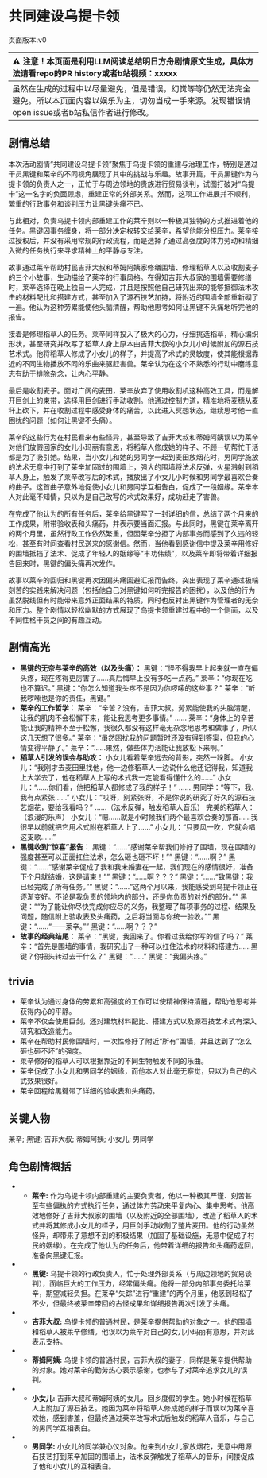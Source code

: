 # 共同建设乌提卡领
页面版本:v0
 

| :warning: 注意！本页面是利用LLM阅读总结明日方舟剧情原文生成，具体方法请看repo的PR history或者b站视频：xxxxx           |
|:----------------------------|
| 虽然在生成的过程中以尽量避免，但是错误，幻觉等等仍然无法完全避免。所以本页面内容以娱乐为主，切勿当成一手来源。发现错误请open issue或者b站私信作者进行修改。|



## 剧情总结
本次活动剧情“共同建设乌提卡领”聚焦于乌提卡领的重建与治理工作，特别是通过干员黑键和莱辛的不同视角展现了其中的挑战与乐趣。故事开篇，干员黑键作为乌提卡领的负责人之一，正忙于与周边领地的贵族进行贸易谈判，试图打破对“乌提卡”这一名字的负面顾虑，重建正常的外部关系。然而，这项工作进展并不顺利，繁重的行政事务和谈判压力让黑键头痛不已。

与此相对，负责乌提卡领内部重建工作的莱辛则以一种极其独特的方式推进着他的任务。黑键因事务缠身，将一部分决定权转交给莱辛，希望他能分担压力。莱辛接过授权后，并没有采用常规的行政流程，而是选择了通过高强度的体力劳动和精细入微的任务执行来寻求精神上的平静与专注。

故事通过莱辛帮助村民吉菲大叔和蒂姆阿姨家修缮围墙、修理稻草人以及收割麦子的三个小故事，生动描绘了莱辛的行事风格。在得知吉菲大叔家的围墙需要修缮时，莱辛选择在晚上独自一人完成，并且是按照他自己研究出来的能够抵御法术攻击的材料配比和搭建方式，甚至加入了源石技艺加持，将附近的围墙全部重新砌了一遍。他认为这种劳累能使他头脑清醒，帮助他思考如何让黑键不头痛地听完他的报告。

接着是修理稻草人的任务。莱辛同样投入了极大的心力，仔细挑选稻草，精心编织形状，甚至研究并改写了稻草人身上原本由吉菲大叔的小女儿小时候附加的源石技艺术式。他将稻草人修成了小女儿的样子，并提高了术式的灵敏度，使其能根据靠近的不同生物播放不同的乐曲来驱赶害兽。莱辛认为在这个不熟悉的行动中磨练意志有助于排除杂念，让内心平静。

最后是收割麦子。面对广阔的麦田，莱辛放弃了使用收割机这种高效工具，而是解开巨剑上的束带，选择用巨剑进行手动收割。他通过控制力道，精准地将麦穗从麦秆上砍下，并在收割过程中感受身体的痛苦，以此进入冥想状态，继续思考他一直困扰的问题（如何让黑键不头痛）。

莱辛的这些行为在村民看来有些怪异，甚至导致了吉菲大叔和蒂姆阿姨误以为莱辛对他们放假回家的女儿小玛丽有意思，将稻草人修成她的样子、不顾一切帮忙干活都是为了吸引她。结果，当小女儿和她的男同学一起到麦田放烟花时，男同学施放的法术无意中打到了莱辛加固过的围墙上，强大的围墙将法术反弹，火星溅射到稻草人身上，触发了莱辛改写后的术式，播放出了小女儿小时候和男同学最喜欢合奏的曲子。这首曲子意外地促使小女儿和男同学互相告白，促成了一段姻缘。莱辛本人对此毫不知情，只以为是自己改写的术式效果好，成功赶走了害兽。

在完成了他认为的所有任务后，莱辛给黑键写了一封详细的信，总结了两个月来的工作成果，附带验收表和头痛药，并表示要当面汇报。与此同时，黑键在莱辛离开的两个月里，虽然行政工作依然繁重，但因莱辛分担了内部事务而感到了久违的轻松，甚至有时间查看村民送来的感谢信。然而，当他看到感谢信中提及莱辛用修好的围墙抵挡了法术、促成了年轻人的姻缘等“丰功伟绩”，以及莱辛即将带着详细报告回来时，黑键的偏头痛再次发作。

故事以莱辛的回归和黑键再次因偏头痛回避汇报而告终，突出表现了莱辛通过极端刻苦的实践来解决问题（包括他自己对黑键如何听完报告的困扰），以及他的行为虽然脱线但有时能带来意外正面结果的特质，同时也反衬出黑键作为管理者的无奈和压力。整个剧情以轻松幽默的方式展现了乌提卡领重建过程中的一个侧面，以及不同性格干员之间的有趣互动。
## 剧情高光
*   **黑键的无奈与莱辛的高效（以及头痛）：**
    黑键：“怪不得我早上起来就一直在偏头疼，现在疼得更厉害了......真后悔早上没有多吃一点药。”
    莱辛：“你现在吃也不算迟。”
    黑键：“你怎么知道我头疼不是因为你啰嗦的这些事？”
    莱辛：“听我啰嗦也是你的责任，黑键。”
*   **莱辛的工作哲学：**
    莱辛：“辛苦？没有，吉菲大叔。劳累能使我的头脑清醒，让我的肌肉不会松懈下来，能让我思考更多事情。”
    ......
    莱辛：“身体上的辛苦能让我的精神不至于松懈，我很久都没有这样毫无杂念地思考和做事了，所以这几天想了很多。”
    莱辛：“虽然困扰我的问题暂时还没有得到答案，但我的心情变得平静了。”
    莱辛：“......果然，做些体力活能让我放松下来啊。”
*   **稻草人引发的误会与助攻：**
    小女儿看着莱辛远去的背影，突然一跺脚。
    小女儿：“我刚才去麦田里找他，他一边修稻草人一边说什么他还记得我，知道我上大学去了，他在稻草人上写的术式我一定能看得懂什么的......”
    小女儿：“......你们看，他把稻草人都修成了我的样子！”
    ......
    男同学：“等下，我、我有点紧张......”
    小女儿：“哎呀，别紧张呀，不是你说的研究了好久的源石技艺烟花，要给我看吗？”
    ......（法术反弹，触发稻草人音乐）
    完美的稻草人：（浪漫的乐声）
    小女儿：“嗯......就是小时候我们两个最喜欢合奏的那首......我很早以前就把它用术式附在稻草人上了......”
    小女儿：“只要风一吹，它就会唱这支歌......”
*   **黑键收到“惊喜”报告：**
    黑键：“......“感谢莱辛帮我们修好了围墙，现在围墙的强度甚至可以正面扛住法术，怎么砸也砸不坏！””
    黑键：“......啊？”
    黑键：“......“感谢莱辛促成了我和我未婚妻在一起，我们现在的感情很好，准备下个月就结婚，这是请柬！””
    黑键：“......啊？？？”
    黑键：“......“致黑键：我已经完成了所有任务。””
    黑键：“......“这两个月以来，我能感受到乌提卡领正在逐渐变好。不论是我负责的领地内的部分，还是你负责的对外的部分。””
    黑键：““为了能让你尽快完成你应尽的义务，我整理了每项事务的过程、结果及问题，随信附上验收表及头痛药，之后将当面与你统一验收。””
    黑键：“......“——莱辛。””
    黑键：“......啊？？？”
*   **故事的经典结尾：**
    莱辛：“黑键，我回来了。你看过我给你写的信了吗？”
    莱辛：“首先是围墙的事情，我研究出了一种可以扛住法术的材料和搭建方......黑键？你把头转过去干什么？”
    黑键：“......”
    黑键：“我偏头疼。”
## trivia
*   莱辛认为通过身体的劳累和高强度的工作可以使精神保持清醒，帮助他思考并获得内心的平静。
*   莱辛不仅会使用巨剑，还对建筑材料配比、搭建方式以及源石技艺术式有深入研究和改造能力。
*   莱辛在帮助村民修围墙时，一次性修好了附近“所有”围墙，并且达到了“怎么砸也砸不坏”的强度。
*   莱辛修好的稻草人可以根据靠近的不同生物触发不同的乐曲。
*   莱辛促成了小女儿和男同学的姻缘，而他本人对此毫无察觉，只以为自己的术式效果很好。
*   莱辛回程给黑键带了详细的验收表和头痛药。
## 关键人物
莱辛; 黑键; 吉菲大叔; 蒂姆阿姨; 小女儿; 男同学
## 角色剧情概括
-   *   **莱辛:** 作为乌提卡领内部重建的主要负责者，他以一种极其严谨、刻苦甚至有些偏执的方式执行任务，通过体力劳动来平复内心、集中思考。他高效地修好了吉菲大叔家的围墙（以及附近的全部围墙），改造了稻草人的术式并将其修成小女儿的样子，用巨剑手动收割了整片麦田。他的行动虽然怪异，却带来了意想不到的积极结果（加固了基础设施，无意中促成了村民的姻缘）。在完成了他认为的任务后，他带着详细的报告和头痛药返回，准备向黑键汇报。
-   *   **黑键:** 乌提卡领的行政负责人，忙于处理外部关系（与周边领地的贸易谈判），面临巨大的工作压力，经常偏头痛。他将一部分内部事务委托给莱辛，期望减轻负担。在莱辛“失踪”进行“重建”的两个月里，他感到轻松了不少，但最终被莱辛带回的古怪成果和详细报告再次引发了头痛。
-   *   **吉菲大叔:** 乌提卡领的普通村民，是莱辛提供帮助的对象之一。他的围墙和稻草人被莱辛修缮。他误以为莱辛对自己的女儿小玛丽有意思，并对此表示支持。
-   *   **蒂姆阿姨:** 乌提卡领的普通村民，吉菲大叔的妻子，同样是莱辛提供帮助的对象。她对莱辛的勤劳热心表示感谢，也参与了对莱辛追求女儿的误判。
-   *   **小女儿:** 吉菲大叔和蒂姆阿姨的女儿，回乡度假的学生。她小时候在稻草人上附加了源石技艺。她因为莱辛将稻草人修成她的样子而误以为莱辛喜欢她，感到害羞，但最终通过莱辛改写术式后触发的稻草人音乐，与自己的男同学互相表白。
-   *   **男同学:** 小女儿的同学兼心仪对象。他来到小女儿家放烟花，无意中用源石技艺打到莱辛加固的围墙上，法术反弹触发了稻草人的音乐，间接促成了他和小女儿的互相表白。
